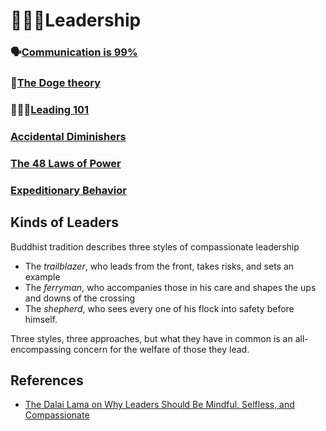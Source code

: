 # 👨‍👧‍👦Leadership

### 🗣[Communication is 99%](comm_basics.md)
### 🐶[The Doge theory](doge_theory.md)
### 👩‍👧‍👦[Leading 101](leading101.md)
### [Accidental Diminishers](accidental_diminishers.md)
### [The 48 Laws of Power](48_laws.md)
### [Expeditionary Behavior](expeditionary_behavior.md)

## Kinds of Leaders

Buddhist tradition describes three styles of compassionate leadership 
- The _trailblazer_, who leads from the front, takes risks, and sets an example
- The _ferryman_, who accompanies those in his care and shapes the ups and downs of the crossing
- The _shepherd_, who sees every one of his flock into safety before himself. 

Three styles, three approaches, but what they have in common is an all-encompassing concern for the welfare of those they lead.


## References

- [The Dalai Lama on Why Leaders Should Be Mindful, Selfless, and Compassionate](https://hbr.org/2019/02/the-dalai-lama-on-why-leaders-should-be-mindful-selfless-and-compassionate)